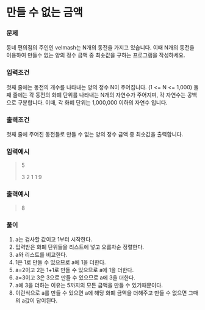 # 만들 수 없는 금액
### 문제
동네 편의점의 주인인 velmash는 N개의 동전을 가지고 있습니다. 이때 N개의 동전을 이용하여 만들수 없는 양의 정수 금액 중 최솟값을 구하는 프로그램을 작성하세요.

### 입력조건
첫째 줄에는 동전의 개수를 나타내는 양의 정수 N이 주어집니다. (1 <= N <= 1,000)
둘째 줄에는 각 동전의 화폐 단위를 나타내는 N개의 자연수가 주어지며, 각 자연수는 공백으로 구분합니다. 이때, 각 화폐 단위는 1,000,000 이하의 자연수 입니다.
### 출력조건
첫째 줄에 주어진 동전들로 만들 수 없는 양의 정수 금액 중 최솟값을 출력합니다.
### 입력예시
> 5
> 
> 3 2 1 1 9

### 출력예시
> 8

### 풀이
1. a는 검사할 값이고 1부터 시작한다. 
2. 입력받은 화폐 단위들을 리스트에 넣고 오름차순 정렬한다.
3. a와 리스트를 비교한다.
4. 1은 1로 만들 수 있으므로 a에 1을 더한다.
5. a=2이고 2는 1+1로 만들 수 있으므로 a에 1을 더한다.
6. a=3이고 3은 3으로 만들 수 있으므로 a에 3을 더한다.
7. a에 3을 더하는 이유는 5까지의 모든 금액을 만들 수 있기때문이다.
8. 이런식으로 a를 만들 수 있으면 a에 해당 화폐 금액을 더해주고 만들 수 없으면 그때의 a값이 답이된다.
